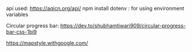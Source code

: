 api used: https://aqicn.org/api/
npm install dotenv : for using environment variables

Circular progress bar: https://dev.to/shubhamtiwari909/circular-progress-bar-css-1bi9

https://mapstyle.withgoogle.com/
